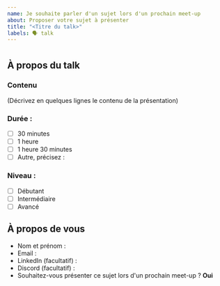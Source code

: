 ```yaml
---
name: Je souhaite parler d'un sujet lors d'un prochain meet-up
about: Proposer votre sujet à présenter
title: "<Titre du talk>"
labels: 🗣️ talk
---
```


# <Titre du talk>

## À propos du talk

### Contenu

(Décrivez en quelques lignes le contenu de la présentation)

### Durée :

- [ ] 30 minutes
- [ ] 1 heure
- [ ] 1 heure 30 minutes
- [ ] Autre, précisez :

### Niveau :

- [ ] Débutant
- [ ] Intermédiaire
- [ ] Avancé

## À propos de vous

- Nom et prénom :
- Email :
- LinkedIn (facultatif) :
- Discord (facultatif) :
- Souhaitez-vous présenter ce sujet lors d'un prochain meet-up ? **Oui**